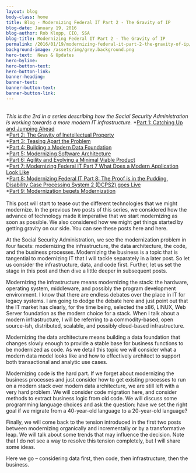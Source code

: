 ```yaml
---
layout: blog
body-class: home
title: Blog - Modernizing Federal IT Part 2 - The Gravity of IP
blog-date: January 19, 2016
blog-author: Rob Klopp, CIO, SSA
blog-title: Modernizing Federal IT Part 2 - The Gravity of IP
permalink: /2016/01/19/modernizing-federal-it-part-2-the-gravity-of-ip/
background-image: /assets/img/grey.background.png
hero-text:  News & Updates
hero-byline:
hero-button-text: 
hero-button-link: 
banner-heading: 
banner-text: 
banner-button-text: 
banner-button-link: 
---
```

<BR>
<I>This is the 2rd in a series describing how the Social Security Administration is working towards a more
modern IT infrastructure. </I>
*<A HREF="https://www.cio.gov/2015/12/10/modernizing-federal-it-part-1-catching-up-and-jumping-ahead/">Part 1: Catching Up and Jumping Ahead</A><BR>
*<A HREF="https://www.cio.gov/2016/01/19/modernizing-federal-it-part-2-the-gravity-of-ip/">Part 2: The Gravity of Inetellectual Property</A><BR>
*<A HREF="https://www.cio.gov/2016/03/07/modernizing-federal-it-part-3-teasing-apart-the-problem/">Part 3: Teasing Apart the Problem</A><BR>
*<A HREF="https://www.cio.gov/2016/03/21/modernizing-federal-it-part-4-building-a-modern-data-foundation/">Part 4: Building a Modern Data Foundation</A><BR>
*<A HREF="https://www.cio.gov/2016/05/23/modernizing-federal-it-part-5-modernizing-software-architecture/">Part 5: Modernizing Software Architecture</A><BR>
*<A HREF="https://www.cio.gov/2016/11/07/modernizing-federal-it-part-6-agility-and-evolving-a-minimal-viable-product/">Part 6: Agility and Evolving a Minimal Viable Product</A><BR>
*<A HREF="https://www.cio.gov/2016/11/22/modernizing-federal-it-part-7-what-does-a-modern-application-look-like/">Part 7: Modernizing Federal IT Part 7 What Does a Modern Application Look Like</A><BR>
*<A HREF="https://www.cio.gov/2017/01/09/modernizing-federal-it-part-8-the-proof-is-in-the-pudding-disability-case-processing-system-2-dcps2-goes-live/">Part 8: Modernizing Federal IT Part 8: The Proof is in the Pudding, Disability Case Processing System 2 (DCPS2) goes Live</A><BR>
*<A HREF="https://www.cio.gov/2017/03/27/modernizing-federal-it-part-9-modernization-begets-modernization/">Part 9: Modernization begets Modernization</A>
<BR><BR>
This post will start to tease out the different technologies that we might modernize. In the previous two posts of this series, we considered how the advance of technology made it imperative that we start modernizing as soon as possible. We also considered how we might get things started by getting gravity on our side. You can see these posts here and here.

At the Social Security Administration, we see the modernization problem in four facets: modernizing the infrastructure, the data architecture, the code, and the business processes. Modernizing the business is a topic that is tangential to modernizing IT that I will tackle separately in a later post. So let us consider the infrastructure, data, and code first. Further, let us set the stage in this post and then dive a little deeper in subsequent posts.

Modernizing the infrastructure means modernizing the stack: the hardware, operating system, middleware, and possibly the program development environment. I know that there are endless debates over the place in IT for legacy systems. I am going to dodge the debate here and just point out that the IT market has clearly, for the time being, selected the x86, LINUX, Web Server foundation as the modern choice for a stack. When I talk about a modern infrastructure, I will be referring to a commodity-based, open source-ish, distributed, scalable, and possibly cloud-based infrastructure.

Modernizing the data architecture means building a data foundation that changes slowly enough to provide a stable base for business functions to be modernized as code. As we detail this topic we will consider what a modern data model looks like and how to effectively architect to support both transactional and analytic use cases.

Modernizing code is the hard part. If we forget about modernizing the business processes and just consider how to get existing processes to run on a modern stack over modern data architecture, we are still left with a very hard problem. We will consider code migration here, and consider methods to extract business logic from old code. We will discuss some programming language choices and ask the question: have we set the right goal if we migrate from a 40-year-old language to a 20-year-old language?

Finally, we will come back to the tension introduced in the first two posts between modernizing organically and incrementally or by a transformative leap. We will talk about some trends that may influence the decision. Note that I do not see a way to resolve this tension completely, but I will share some ideas.

Here we go – considering data first, then code, then infrastructure, then the business.


